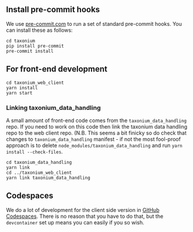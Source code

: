 ## Install pre-commit hooks

We use [pre-commit.com](https://pre-commit.com/) to run a set of standard pre-commit hooks. You can install these as follows:

```
cd taxonium
pip install pre-commit
pre-commit install
```

## For front-end development

```
cd taxonium_web_client
yarn install
yarn start
```


### Linking taxonium_data_handling

A small amount of front-end code comes from the `taxonium_data_handling` repo. If you need to work on this code then link the taxonium data handling repo to the web client repo. (N.B. This seems a bit finicky so do check that changes to `taxonium_data_handling` manifest - if not the most fool-proof approach is to delete `node_modules/taxonium_data_handling` and run `yarn install --check-files`.

```
cd taxonium_data_handling
yarn link
cd ../taxonium_web_client
yarn link taxonium_data_handling
```

## Codespaces

We do a lot of development for the client side version in [GitHub Codespaces](https://github.com/codespaces). There is no reason that you have to do that, but the `devcontainer` set up means you can easily if you so wish.
